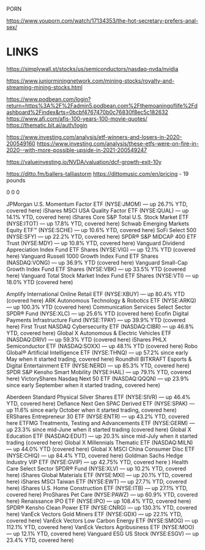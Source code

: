 PORN

https://www.youporn.com/watch/17134353/the-hot-secretary-prefers-anal-sex/

# LINKS

https://simplywall.st/stocks/us/semiconductors/nasdaq-nvda/nvidia

https://www.juniorminingnetwork.com/mining-stocks/royalty-and-streaming-mining-stocks.html


https://www.podbean.com/login?return=https%3A%2F%2Fadmin5.podbean.com%2Fthemoaningoflife%2Fdashboard%2Findex&rts=0bcbf4767470b0c76830f8ec5c182632
https://www.afi.com/afis-100-years-100-movie-quotes/
https://thematic.bit.ai/auth/login

https://www.investing.com/analysis/etf-winners-and-losers-in-2020-200549160
https://www.investing.com/analysis/these-etfs-were-on-fire-in-2020--with-more-possible-upside-in-2021-200549247

https://valueinvesting.io/NVDA/valuation/dcf-growth-exit-10y

https://ditto.fm/ballers-talliastorm
https://dittomusic.com/en/pricing - 19 pounds

0
0
0


JPMorgan U.S. Momentum Factor ETF (NYSE:JMOM) — up 26.7% YTD, covered here)
iShares MSCI USA Quality Factor ETF (NYSE:QUAL) — up 14.1% YTD, covered here)
iShares Core S&P Total U.S. Stock Market ETF (NYSE:ITOT) — up 17.8% YTD, covered here)
Schwab Emerging Markets Equity ETF™ (NYSE:SCHE) — up 10.6% YTD, covered here)
SoFi Select 500 (NYSE:SFY) — up 22.2% YTD, covered here)
SPDR® S&P MIDCAP 400 ETF Trust (NYSE:MDY) — up 10.8% YTD, covered here)
Vanguard Dividend Appreciation Index Fund ETF Shares (NYSE:VIG) — up 12.1% YTD (covered here)
Vanguard Russell 1000 Growth Index Fund ETF Shares (NASDAQ:VONG) — up 36.9% YTD (covered here)
Vanguard Small-Cap Growth Index Fund ETF Shares (NYSE:VBK) — up 33.5% YTD (covered here)
Vanguard Total Stock Market Index Fund ETF Shares (NYSE:VTI) — up 18.0% YTD (covered here)

Amplify International Online Retail ETF (NYSE:XBUY) — up 80.4% YTD (covered here)
ARK Autonomous Technology & Robotics ETF (NYSE:ARKQ) — up 100.3% YTD (covered here)
Communication Services Select Sector SPDR® Fund (NYSE:XLC) — up 25.6% YTD (covered here)
Ecofin Digital Payments Infrastructure Fund (NYSE:TPAY) — up 39.9% YTD (covered here)
First Trust NASDAQ Cybersecurity ETF (NASDAQ:CIBR) — up 46.8% YTD, covered here)
Global X Autonomous & Electric Vehicles ETF (NASDAQ:DRIV) — up 59.3% YTD (covered here)
iShares PHLX Semiconductor ETF (NASDAQ:SOXX) — up 48.1% YTD (covered here)
Robo Global® Artificial Intelligence ETF (NYSE:THNQ) — up 57.2% since early May when it started trading, covered here)
Roundhill BITKRAFT Esports & Digital Entertainment ETF (NYSE:NERD) — up 85.3% YTD, covered here)
SPDR S&P Kensho Smart Mobility (NYSE:HAIL) — up 79.1% YTD, covered here)
VictoryShares Nasdaq Next 50 ETF (NASDAQ:QQQN) — up 23.9% since early September when it started trading, covered here)

Aberdeen Standard Physical Silver Shares ETF (NYSE:SIVR) — up 46.4% YTD, covered here)
Defiance Next Gen SPAC Derived ETF (NYSE:SPAK) — up 11.6% since early October when it started trading, covered here)
ERShares Entrepreneur 30 ETF (NYSE:ENTR) — up 43.2% YTD, covered here
ETFMG Treatments, Testing and Advancements ETF (NYSE:GERM) — up 23.3% since mid-June when it started trading (covered here)
Global X Education ETF (NASDAQ:EDUT) — up 20.3% since mid-July when it started trading (covered here)
Global X Millennials Thematic ETF (NASDAQ:MILN) — up 44.0% YTD (covered here)
Global X MSCI China Consumer Disc ETF (NYSE:CHIQ) — up 84.4% YTD, covered here)
Goldman Sachs Hedge Industry VIP ETF (NYSE:GVIP) — up 42.75% YTD, covered here )
Health Care Select Sector SPDR® Fund (NYSE:XLV) — up 10.2% YTD, covered here)
iShares Global Materials ETF (NYSE:MXI) — up 20.1% YTD, covered here)
iShares MSCI Taiwan ETF (NYSE:EWT) — up 27.7% YTD, covered here)
iShares U.S. Home Construction ETF (NYSE:ITB) — up 27.1% YTD, covered here)
ProShares Pet Care (NYSE:PAWZ) — up 60.9% YTD, covered here)
Renaissance IPO ETF (NYSE:IPO) — up 108.4% YTD, covered here)
SPDR® Kensho Clean Power ETF (NYSE:CNRG) — up 130.3% YTD, covered here)
VanEck Vectors Gold Miners ETF (NYSE:GDX) — up 22.1% YTD, covered here)
VanEck Vectors Low Carbon Energy ETF (NYSE:SMOG) — up 112.1% YTD, covered here)
VanEck Vectors Agribusiness ETF (NYSE:MOO) — up 12.1% YTD, covered here)
Vanguard ESG US Stock (NYSE:ESGV) — up 23.4% YTD, covered here)


